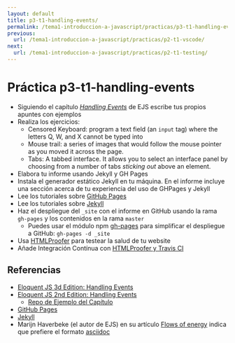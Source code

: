 ```yaml
---
layout: default
title: p3-t1-handling-events/
permalink: /tema1-introduccion-a-javascript/practicas/p3-t1-handling-events/
previous:
  url: /tema1-introduccion-a-javascript/practicas/p2-t1-vscode/
next:
  url: /tema1-introduccion-a-javascript/practicas/p2-t1-testing/
---
```


# Práctica p3-t1-handling-events

* Siguiendo el capítulo *[Handling Events](https://eloquentjavascript.net/15_event.html)*  de EJS escribe tus propios apuntes con ejemplos
* Realiza los ejercicios:
  * Censored Keyboard:  program a text field (an `input`  tag) where the letters Q, W, and X cannot be typed into
  * Mouse trail: a series of images that would follow the mouse pointer as you moved it across the page.
  * Tabs:  A tabbed interface. It allows you to select an interface panel by choosing from a number of tabs *sticking out* above an element.
* Elabora tu informe usando Jekyll y GH Pages
* Instala el generador estático Jekyll en tu máquina. En el informe incluye una sección acerca de tu experiencia del uso de GHPages y Jekyll
* Lee los tutoriales sobre [GitHub Pages](https://pages.github.com/)
* Lee los tutoriales sobre [Jekyll]({{site.baseurl}}/tema1-introduccion-a-javascript/jekyll)
* Haz el despliegue del `_site` con el informe en GitHub usando la rama `gh-pages` y los contenidos en la rama `master`
  * Puedes usar el módulo npm [gh-pages](https://www.npmjs.com/package/gh-pages) para simplificar el despliegue a GitHub: `gh-pages -d _site`
* Usa [HTMLProofer](https://github.com/gjtorikian/html-proofer) para testear la salud de  tu website
* Añade Integración Contínua con  [HTMLProofer y Travis CI](https://github.com/gjtorikian/html-proofer/wiki/Using-HTMLProofer-From-Ruby-and-Travis)

## Referencias

* [Eloquent JS 3d Edition: Handling Events](https://eloquentjavascript.net/15_event.html)
* [Eloquent JS 2nd Edition: Handling Events](https://eloquentjavascript.net/2nd_edition/14_event.html)
  - [Repo de Ejemplo del Capítulo](https://github.com/ULL-ESIT-MII-CA-1718/ejs-chapter14-handling-events)
* [GitHub Pages](https://pages.github.com/)
* [Jekyll]({{site.baseurl}}/tema1-introduccion-a-javascript/jekyll)
* Marijn Haverbeke (el autor de EJS) en su artículo [Flows of energy](http://marijnhaverbeke.nl/blog/eloquent-javascipts-build-system.html) indica que prefiere el formato [asciidoc](http://www.methods.co.nz/asciidoc/) 